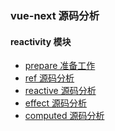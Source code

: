 ### vue-next 源码分析

#### reactivity 模块
* [prepare 准备工作](https://github.com/HUYIJUNCODING/vue-next-analysis/blob/master/doc/prepare.md)
* [ref 源码分析](https://github.com/HUYIJUNCODING/vue-next-analysis/blob/master/doc/ref.md)
* [reactive 源码分析](https://github.com/HUYIJUNCODING/vue-next-analysis/blob/master/doc/reactive.md)
* [effect 源码分析](https://github.com/HUYIJUNCODING/vue-next-analysis/blob/master/doc/effect.md)
* [computed 源码分析]()
